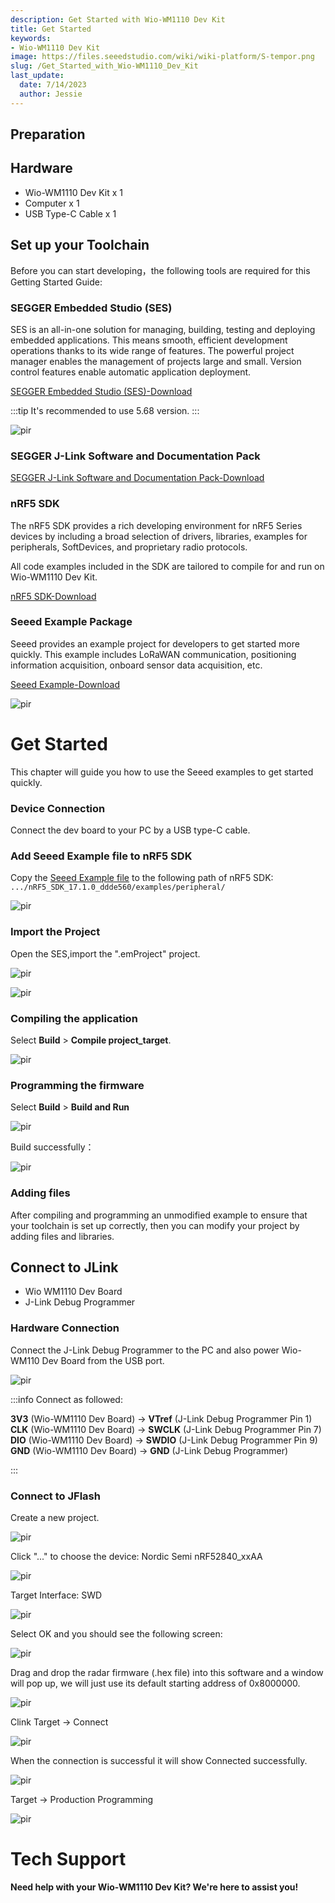 ```yaml
---
description: Get Started with Wio-WM1110 Dev Kit
title: Get Started
keywords:
- Wio-WM1110 Dev Kit
image: https://files.seeedstudio.com/wiki/wiki-platform/S-tempor.png
slug: /Get_Started_with_Wio-WM1110_Dev_Kit
last_update:
  date: 7/14/2023
  author: Jessie
---
```


## Preparation

## Hardware 
* Wio-WM1110 Dev Kit x 1
* Computer x 1
* USB Type-C Cable x 1


## Set up your Toolchain

Before you can start developing，the following tools are required for this Getting Started Guide:

### SEGGER Embedded Studio (SES)
SES is an all-in-one solution for managing, building, testing and deploying embedded applications. This means smooth, efficient development operations thanks to its wide range of features. The powerful project manager enables the management of projects large and small. Version control features enable automatic application deployment.



<a  href="https://www.segger.com/products/development-tools/embedded-studio/" target="_blank"><span>SEGGER Embedded Studio (SES)-Download</span></a>


:::tip 
It's recommended to use 5.68 version.
:::
<p style={{textAlign: 'center'}}><img src="https://files.seeedstudio.com/wiki/SenseCAP/Wio-WM1110%20Dev%20Kit/5.68version.png" alt="pir" width={800} height="auto" /></p>

### SEGGER J-Link Software and Documentation Pack



<a  href="https://www.segger.com/downloads/jlink/#J-LinkSoftwareAndDocumentationPack" target="_blank"><span>SEGGER J-Link Software and Documentation Pack-Download</span></a>

### nRF5 SDK

The nRF5 SDK provides a rich developing environment for nRF5 Series devices by including a broad selection of drivers, libraries, examples for peripherals, SoftDevices, and proprietary radio protocols.

All code examples included in the SDK are tailored to compile for and run on Wio-WM1110 Dev Kit.


<a  href="https://www.nordicsemi.com/Products/Development-software/nRF5-SDK/Download#infotabs" target="_blank"><span>nRF5 SDK-Download</span></a>

### Seeed Example Package

Seeed provides an example project for developers to get started more quickly. This example includes LoRaWAN communication, positioning information acquisition, onboard sensor data acquisition, etc.

<a  href="https://github.com/Seeed-Studio/Seeed_Wio_WM1110_Dev_Board" target="_blank"><span>Seeed Example-Download</span></a>


<p style={{textAlign: 'center'}}><img src="https://files.seeedstudio.com/wiki/SenseCAP/Wio-WM1110%20Dev%20Kit/list.png" alt="pir" width={600} height="auto" /></p>



# Get Started

This chapter will guide you how to use the Seeed examples to get started quickly.
### Device Connection

Connect the dev board to your PC by a USB type-C cable.



### Add Seeed Example file to nRF5 SDK

Copy the [Seeed Example file](https://github.com/Seeed-Studio/Seeed_Wio_WM1110_Dev_Board) to the following path of nRF5 SDK:
`.../nRF5_SDK_17.1.0_ddde560/examples/peripheral/`

<p style={{textAlign: 'center'}}><img src="https://files.seeedstudio.com/wiki/SenseCAP/Wio-WM1110%20Dev%20Kit/copyfile.png" alt="pir" width={800} height="auto" /></p>

### Import the Project

Open the SES,import the ".emProject" project.

<p style={{textAlign: 'center'}}><img src="https://files.seeedstudio.com/wiki/SenseCAP/Wio-WM1110%20Dev%20Kit/opensolution.png" alt="pir" width={800} height="auto" /></p>

<p style={{textAlign: 'center'}}><img src="https://files.seeedstudio.com/wiki/SenseCAP/Wio-WM1110%20Dev%20Kit/project.png" alt="pir" width={800} height="auto" /></p>



### Compiling the application


Select **Build** > **Compile project_target**.

<p style={{textAlign: 'center'}}><img src="https://files.seeedstudio.com/wiki/SenseCAP/Wio-WM1110%20Dev%20Kit/complie.png" alt="pir" width={800} height="auto" /></p>




### Programming the firmware

Select **Build** > **Build and Run**

<p style={{textAlign: 'center'}}><img src="https://files.seeedstudio.com/wiki/SenseCAP/Wio-WM1110%20Dev%20Kit/build_and_run.png" alt="pir" width={800} height="auto" /></p>

Build successfully：

<p style={{textAlign: 'center'}}><img src="https://files.seeedstudio.com/wiki/SenseCAP/Wio-WM1110%20Dev%20Kit/build_success.png" alt="pir" width={800} height="auto" /></p>

### Adding files
After compiling and programming an unmodified example to ensure that your toolchain is set up correctly, then you can modify your project by adding files and libraries.



## Connect to JLink

* Wio WM1110 Dev Board
* J-Link Debug Programmer

### Hardware Connection

Connect the J-Link Debug Programmer to the PC and also power Wio-WM110 Dev Board from the USB port.

<p style={{textAlign: 'center'}}><img src="https://files.seeedstudio.com/wiki/SenseCAP/Wio-WM1110%20Dev%20Kit/hardware_connection.png" alt="pir" width={800} height="auto" /></p>





:::info Connect as followed:

**3V3** (Wio-WM1110 Dev Board) -> **VTref** (J-Link Debug Programmer Pin 1)  
**CLK** (Wio-WM1110 Dev Board) -> **SWCLK** (J-Link Debug Programmer Pin 7)  
**DIO** (Wio-WM1110 Dev Board) -> **SWDIO** (J-Link Debug Programmer Pin 9)  
**GND** (Wio-WM1110 Dev Board) -> **GND** (J-Link Debug Programmer)

:::


### Connect to JFlash

Create a new project.

<p style={{textAlign: 'center'}}><img src="https://files.seeedstudio.com/wiki/SenseCAP/Wio-WM1110%20Dev%20Kit/open_new_project.png" alt="pir" width={800} height="auto" /></p>



Click "..." to choose the device: Nordic Semi nRF52840_xxAA

<p style={{textAlign: 'center'}}><img src="https://files.seeedstudio.com/wiki/SenseCAP/Wio-WM1110%20Dev%20Kit/choose_device.png" alt="pir" width={800} height="auto" /></p>

Target Interface: SWD

<p style={{textAlign: 'center'}}><img src="https://files.seeedstudio.com/wiki/SenseCAP/Wio-WM1110%20Dev%20Kit/project1.png" alt="pir" width={800} height="auto" /></p>


Select OK and you should see the following screen:

<p style={{textAlign: 'center'}}><img src="https://files.seeedstudio.com/wiki/SenseCAP/Wio-WM1110%20Dev%20Kit/drop_file.png" alt="pir" width={800} height="auto" /></p>

Drag and drop the radar firmware (.hex file) into this software and a window will pop up, we will just use its default starting address of 0x8000000.

<p style={{textAlign: 'center'}}><img src="https://files.seeedstudio.com/wiki/SenseCAP/Wio-WM1110%20Dev%20Kit/JFlash.png" alt="pir" width={800} height="auto" /></p>

Clink Target -> Connect

<p style={{textAlign: 'center'}}><img src="https://files.seeedstudio.com/wiki/SenseCAP/Wio-WM1110%20Dev%20Kit/target.png" alt="pir" width={800} height="auto" /></p>

When the connection is successful it will show Connected successfully.

<p style={{textAlign: 'center'}}><img src="https://files.seeedstudio.com/wiki/SenseCAP/Wio-WM1110%20Dev%20Kit/connected.png" alt="pir" width={800} height="auto" /></p>

Target -> Production Programming

<p style={{textAlign: 'center'}}><img src="https://files.seeedstudio.com/wiki/SenseCAP/Wio-WM1110%20Dev%20Kit/program.png" alt="pir" width={800} height="auto" /></p>

# Tech Support

**Need help with your Wio-WM1110 Dev Kit? We're here to assist you!**




<div class="button_tech_support_container">
<a href="https://discord.gg/sensecap" class="button_tech_support_sensecap"></a>
<a href="https://support.sensecapmx.com/portal/en/home" class="button_tech_support_sensecap3"></a>
</div>

<div class="button_tech_support_container">
<a href="mailto:support@sensecapmx.com" class="button_tech_support_sensecap2"></a>
<a href="https://github.com/Seeed-Solution/SenseCAP_Indicator_ESP32/discussions" class="button_discussion"></a>
</div>
